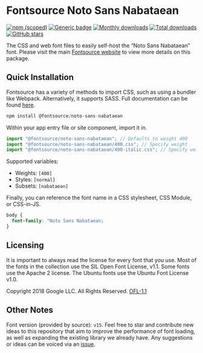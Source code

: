 # Fontsource Noto Sans Nabataean

[![npm (scoped)](https://img.shields.io/npm/v/@fontsource/noto-sans-nabataean?color=brightgreen)](https://www.npmjs.com/package/@fontsource/noto-sans-nabataean) [![Generic badge](https://img.shields.io/badge/fontsource-passing-brightgreen)](https://github.com/fontsource/fontsource) [![Monthly downloads](https://badgen.net/npm/dm/@fontsource/noto-sans-nabataean)](https://github.com/fontsource/fontsource) [![Total downloads](https://badgen.net/npm/dt/@fontsource/noto-sans-nabataean)](https://github.com/fontsource/fontsource) [![GitHub stars](https://img.shields.io/github/stars/fontsource/fontsource.svg?style=social&label=Star)](https://github.com/fontsource/fontsource/stargazers)

The CSS and web font files to easily self-host the “Noto Sans Nabataean” font. Please visit the main [Fontsource website](https://fontsource.org/fonts/noto-sans-nabataean) to view more details on this package.

## Quick Installation

Fontsource has a variety of methods to import CSS, such as using a bundler like Webpack. Alternatively, it supports SASS. Full documentation can be found [here](https://fontsource.org/docs/introduction).

```javascript
npm install @fontsource/noto-sans-nabataean
```

Within your app entry file or site component, import it in.

```javascript
import "@fontsource/noto-sans-nabataean"; // Defaults to weight 400
import "@fontsource/noto-sans-nabataean/400.css"; // Specify weight
import "@fontsource/noto-sans-nabataean/400-italic.css"; // Specify weight and style

```

Supported variables:
- Weights: `[400]`
- Styles: `[normal]`
- Subsets: `[nabataean]`

Finally, you can reference the font name in a CSS stylesheet, CSS Module, or CSS-in-JS.

```css
body {
  font-family: "Noto Sans Nabataean;
}
```

## Licensing
It is important to always read the license for every font that you use.
Most of the fonts in the collection use the SIL Open Font License, v1.1. Some fonts use the Apache 2 license. The Ubuntu fonts use the Ubuntu Font License v1.0.

Copyright 2018 Google LLC. All Rights Reserved.
[OFL-1.1](http://scripts.sil.org/OFL)

## Other Notes
Font version (provided by source): `v15`.
Feel free to star and contribute new ideas to this repository that aim to improve the performance of font loading, as well as expanding the existing library we already have. Any suggestions or ideas can be voiced via an [issue](https://github.com/fontsource/fontsource/issues).
